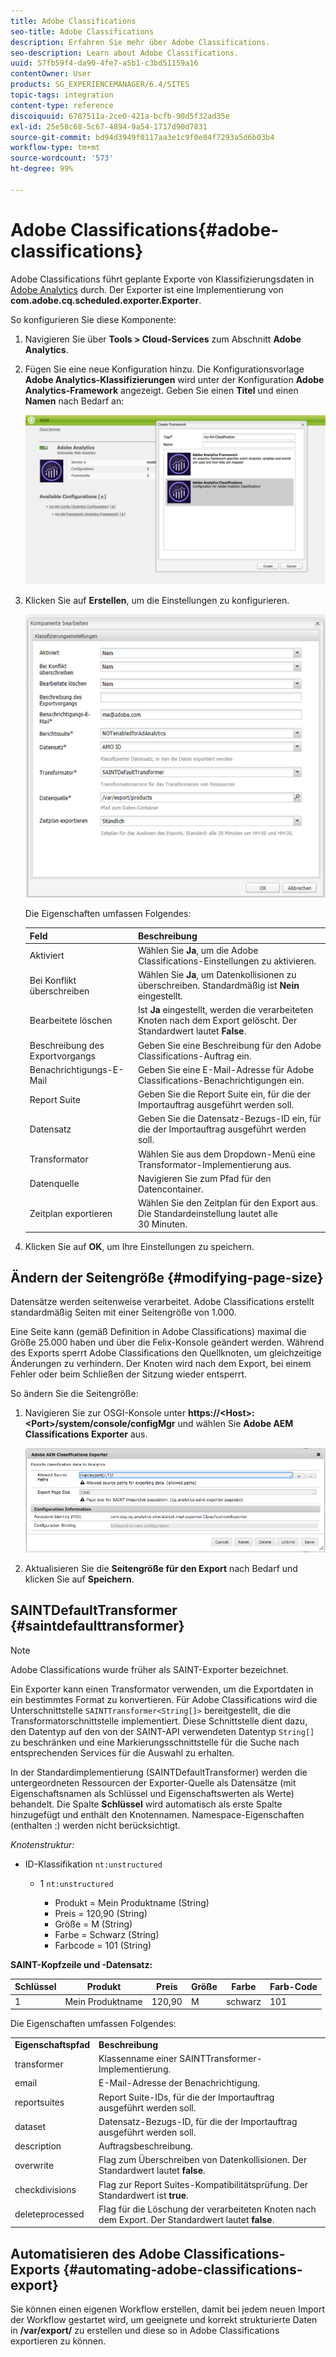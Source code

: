 ```yaml
---
title: Adobe Classifications
seo-title: Adobe Classifications
description: Erfahren Sie mehr über Adobe Classifications.
seo-description: Learn about Adobe Classifications.
uuid: 57fb59f4-da90-4fe7-a5b1-c3bd51159a16
contentOwner: User
products: SG_EXPERIENCEMANAGER/6.4/SITES
topic-tags: integration
content-type: reference
discoiquuid: 6787511a-2ce0-421a-bcfb-90d5f32ad35e
exl-id: 25e58c68-5c67-4894-9a54-1717d90d7831
source-git-commit: bd94d3949f0117aa3e1c9f0e84f7293a5d6b03b4
workflow-type: tm+mt
source-wordcount: '573'
ht-degree: 99%

---
```


# Adobe Classifications{#adobe-classifications}

Adobe Classifications führt geplante Exporte von Klassifizierungsdaten in [Adobe Analytics](/help/sites-administering/adobeanalytics.md) durch. Der Exporter ist eine Implementierung von **com.adobe.cq.scheduled.exporter.Exporter**.

So konfigurieren Sie diese Komponente:

1. Navigieren Sie über **Tools > Cloud-Services** zum Abschnitt **Adobe Analytics**.
1. Fügen Sie eine neue Konfiguration hinzu. Die Konfigurationsvorlage **Adobe Analytics-Klassifizierungen** wird unter der Konfiguration **Adobe Analytics-Framework** angezeigt. Geben Sie einen **Titel** und einen **Namen** nach Bedarf an:

   ![aa-25](assets/aa-25.png)

1. Klicken Sie auf **Erstellen**, um die Einstellungen zu konfigurieren.

   ![chlimage_1](assets/chlimage_1.png)

   Die Eigenschaften umfassen Folgendes:

   | **Feld** | **Beschreibung** |
   |---|---|
   | Aktiviert | Wählen Sie **Ja**, um die Adobe Classifications-Einstellungen zu aktivieren. |
   | Bei Konflikt überschreiben | Wählen Sie **Ja**, um Datenkollisionen zu überschreiben. Standardmäßig ist **Nein** eingestellt. |
   | Bearbeitete löschen | Ist **Ja** eingestellt, werden die verarbeiteten Knoten nach dem Export gelöscht. Der Standardwert lautet **False**. |
   | Beschreibung des Exportvorgangs | Geben Sie eine Beschreibung für den Adobe Classifications-Auftrag ein. |
   | Benachrichtigungs-E-Mail | Geben Sie eine E-Mail-Adresse für Adobe Classifications-Benachrichtigungen ein. |
   | Report Suite | Geben Sie die Report Suite ein, für die der Importauftrag ausgeführt werden soll. |
   | Datensatz | Geben Sie die Datensatz-Bezugs-ID ein, für die der Importauftrag ausgeführt werden soll. |
   | Transformator | Wählen Sie aus dem Dropdown-Menü eine Transformator-Implementierung aus. |
   | Datenquelle | Navigieren Sie zum Pfad für den Datencontainer. |
   | Zeitplan exportieren | Wählen Sie den Zeitplan für den Export aus. Die Standardeinstellung lautet alle 30 Minuten. |

1. Klicken Sie auf **OK**, um Ihre Einstellungen zu speichern.

## Ändern der Seitengröße {#modifying-page-size}

Datensätze werden seitenweise verarbeitet. Adobe Classifications erstellt standardmäßig Seiten mit einer Seitengröße von 1.000.

Eine Seite kann (gemäß Definition in Adobe Classifications) maximal die Größe 25.000 haben und über die Felix-Konsole geändert werden. Während des Exports sperrt Adobe Classifications den Quellknoten, um gleichzeitige Änderungen zu verhindern. Der Knoten wird nach dem Export, bei einem Fehler oder beim Schließen der Sitzung wieder entsperrt.

So ändern Sie die Seitengröße:

1. Navigieren Sie zur OSGI-Konsole unter **https://&lt;Host>:&lt;Port>/system/console/configMgr** und wählen Sie **Adobe AEM Classifications Exporter** aus.

   ![aa-26](assets/aa-26.png)

1. Aktualisieren Sie die **Seitengröße für den Export** nach Bedarf und klicken Sie auf **Speichern**.

## SAINTDefaultTransformer {#saintdefaulttransformer}

>[!NOTE]
>
>Adobe Classifications wurde früher als SAINT-Exporter bezeichnet.

Ein Exporter kann einen Transformator verwenden, um die Exportdaten in ein bestimmtes Format zu konvertieren. Für Adobe Classifications wird die Unterschnittstelle `SAINTTransformer<String[]>` bereitgestellt, die die Transformatorschnittstelle implementiert. Diese Schnittstelle dient dazu, den Datentyp auf den von der SAINT-API verwendeten Datentyp `String[]` zu beschränken und eine Markierungsschnittstelle für die Suche nach entsprechenden Services für die Auswahl zu erhalten.

In der Standardimplementierung (SAINTDefaultTransformer) werden die untergeordneten Ressourcen der Exporter-Quelle als Datensätze (mit Eigenschaftsnamen als Schlüssel und Eigenschaftswerten als Werte) behandelt. Die Spalte **Schlüssel** wird automatisch als erste Spalte hinzugefügt und enthält den Knotennamen. Namespace-Eigenschaften (enthalten :) werden nicht berücksichtigt.

*Knotenstruktur:*

* ID-Klassifikation `nt:unstructured`

   * 1 `nt:unstructured`

      * Produkt = ﻿﻿Mein Produktname (String)
      * Preis = 120,90 (String)
      * Größe = M (String)
      * Farbe = Schwarz (String)
      * Farbcode = 101 (String)

**SAINT-Kopfzeile und -Datensatz:**

| **Schlüssel** | **Produkt** | **Preis** | **Größe** | **Farbe** | **Farb-Code** |
|---|---|---|---|---|---|
| 1 | Mein Produktname | 120,90 | M | schwarz | 101 |

Die Eigenschaften umfassen Folgendes:

<table> 
 <tbody> 
  <tr> 
   <td><strong>Eigenschaftspfad</strong></td> 
   <td><strong>Beschreibung</strong></td> 
  </tr> 
  <tr> 
   <td>transformer</td> 
   <td>Klassenname einer SAINTTransformer-Implementierung.</td> 
  </tr> 
  <tr> 
   <td>email</td> 
   <td>E-Mail-Adresse der Benachrichtigung.</td> 
  </tr> 
  <tr> 
   <td>reportsuites</td> 
   <td>Report Suite-IDs, für die der Importauftrag ausgeführt werden soll. </td> 
  </tr> 
  <tr> 
   <td>dataset</td> 
   <td>Datensatz-Bezugs-ID, für die der Importauftrag ausgeführt werden soll. </td> 
  </tr> 
  <tr> 
   <td>description</td> 
   <td>Auftragsbeschreibung. <br /> </td> 
  </tr> 
  <tr> 
   <td>overwrite</td> 
   <td>Flag zum Überschreiben von Datenkollisionen. Der Standardwert lautet <strong>false</strong>.</td> 
  </tr> 
  <tr> 
   <td>checkdivisions</td> 
   <td>Flag zur Report Suites-Kompatibilitätsprüfung. Der Standardwert ist <strong>true</strong>.</td> 
  </tr> 
  <tr> 
   <td>deleteprocessed</td> 
   <td>Flag für die Löschung der verarbeiteten Knoten nach dem Export. Der Standardwert lautet <strong>false</strong>.</td> 
  </tr> 
 </tbody> 
</table>

## Automatisieren des Adobe Classifications-Exports {#automating-adobe-classifications-export}

Sie können einen eigenen Workflow erstellen, damit bei jedem neuen Import der Workflow gestartet wird, um geeignete und korrekt strukturierte Daten in **/var/export/** zu erstellen und diese so in Adobe Classifications exportieren zu können.
